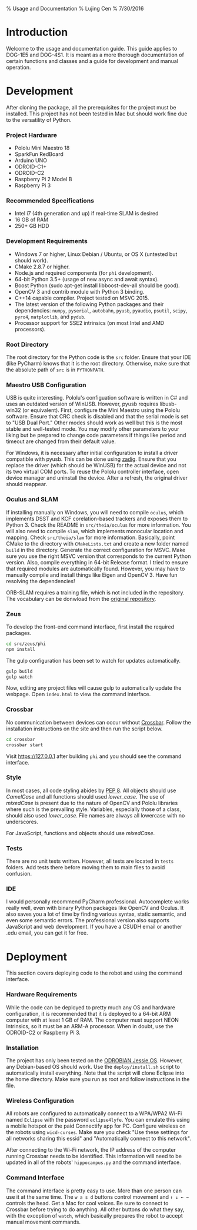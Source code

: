 % Usage and Documentation
% Lujing Cen
% 7/30/2016

# Introduction

Welcome to the usage and documentation guide. This guide applies to DOG-1E5 and DOG-4S1. It is meant as a more thorough documentation of certain functions and classes and a guide for development and manual operation.

# Development

After cloning the package, all the prerequisites for the project must be installed. This project has not been tested in Mac but should work fine due to the versatility of Python.

### Project Hardware

- Pololu Mini Maestro 18
- SparkFun RedBoard
- Arduino UNO
- ODROID-C1+
- ODROID-C2
- Raspberry Pi 2 Model B
- Raspberry Pi 3

### Recommended Specifications

- Intel i7 (4th generation and up) if real-time SLAM is desired
- 16 GB of RAM
- 250+ GB HDD

### Development Requirements

- Windows 7 or higher, Linux Debian / Ubuntu, or OS X (untested but should work).
- CMake 2.8.7 or higher.
- Node.js and required components (for `phi` development).
- 64-bit Python 3.5+ (usage of new async and await syntax).
- Boost Python (sudo apt-get install libboost-dev-all should be good).
- OpenCV 3 and contrib module with Python 3 binding.
- C++14 capable compiler. Project tested on MSVC 2015.
- The latest version of the following Python packages and their dependencies: `numpy`, `pyserial`, `autobahn`, `pyusb`, `pyaudio`, `psutil`, `scipy`, `pyro4`, `matplotlib`, and `pydub`.
- Processor support for SSE2 intrinsics (on most Intel and AMD processors).

### Root Directory

The root directory for the Python code is the `src` folder. Ensure that your IDE (like PyCharm) knows that it is the root directory. Otherwise, make sure that the absolute path of `src` is in `PYTHONPATH`.

### Maestro USB Configuration

USB is quite interesting. Pololu's configuation software is written in C# and uses an outdated version of WinUSB. However, pyusb requires libusb-win32 (or equivalent). First, configure the Mini Maestro using the Pololu software. Ensure that CRC check is disabled and that the serial mode is set to "USB Dual Port." Other modes should work as well but this is the most stable and well-tested mode. You may modify other parameters to your liking but be prepared to change code parameters if things like period and timeout are changed from their default value.

For Windows, it is necessary after initial configuration to install a driver compatible with pyusb. This can be done using [zadig](http://zadig.akeo.ie/). Ensure that you replace the driver (which should be WinUSB) for the actual device and not its two virtual COM ports. To reuse the Pololu controller interface, open device manager and uninstall the device. After a refresh, the original driver should reappear. 

### Oculus and SLAM

If installing manually on Windows, you will need to compile `oculus`, which implements DSST and KCF corelation-based trackers and exposes them to Python 3. Check the README in `src/theia/oculus` for more information. You will also need to compile `slam`, which implements monocular location and mapping. Check `src/theia/slam` for more information. Basically, point CMake to the directory with `CMakeLists.txt` and create a new folder named `build` in the directory. Generate the correct configuration for MSVC. Make sure you use the right MSVC version that corresponds to the current Python version. Also, compile everything in 64-bit Release format. I tried to ensure that required modules are automatically found. However, you may have to manually compile and install things like Eigen and OpenCV 3. Have fun resolving the dependencies!

ORB-SLAM requires a training file, which is not included in the repository. The vocabulary can be donwload from the [original repository](https://github.com/raulmur/ORB_SLAM2/tree/master/Vocabulary).

### Zeus

To develop the front-end command interface, first install the required packages.

```bash
cd src/zeus/phi
npm install
```

The gulp configuration has been set to watch for updates automatically.

```bash
gulp build
gulp watch
```

Now, editing any project files will cause gulp to automatically update the webpage. Open `index.html` to view the command interface.

### Crossbar

No communication between devices can occur without [Crossbar](http://crossbar.io/). Follow the installation instructions on the site and then run the script below.

```bash
cd crossbar
crossbar start
```

Visit <https://127.0.0.1> after building `phi` and you should see the command interface.

### Style

In most cases, all code styling abides by [PEP 8](https://www.python.org/dev/peps/pep-0008/). All objects should use *CamelCase* and all functions should used *lower_case*. The use of *mixedCase* is present due to the nature of OpenCV and Pololu libraries where such is the prevailing style. Variables, especially those of a class, should also used *lower_case*. File names are always all lowercase with no underscores.

For JavaScript, functions and objects should use *mixedCase*. 

### Tests

There are no unit tests written. However, all tests are located in `tests` folders. Add tests there before moving them to main files to avoid confusion.

### IDE

I would personally recommend PyCharm professional. Autocomplete works really well, even with binary Python packages like OpenCV and Oculus. It also saves you a lot of time by finding various syntax, static semantic, and even some semantic errors. The professional version also supports JavaScript and web development. If you have a CSUDH email or another .edu email, you can get it for free. 

# Deployment

This section covers deploying code to the robot and using the command interface.

### Hardware Requirements

While the code can be deployed to pretty much any OS and hardware configuration, it is recommended that it is deployed to a 64-bit ARM computer with at least 1 GB of RAM. The computer must support NEON Intrinsics, so it must be an ARM-A processor. When in doubt, use the ODROID-C2 or Raspberry Pi 3.

### Installation

The project has only been tested on the [ODROBIAN Jessie OS](http://oph.mdrjr.net/odrobian/images/s905/). However, any Debian-based OS should work. Use the `deploy/install.sh` script to automatically install everything. Note that the script will clone Eclipse into the home directory. Make sure you run as root and follow instructions in the file.

### Wireless Configuration

All robots are configured to automatically connect to a WPA/WPA2 Wi-Fi named `Eclipse` with the password `eclipse4lyfe`. You can emulate this using a mobile hotspot or the paid Connectify app for PC. Configure wireless on the robots using `wicd-curses`. Make sure you check "Use these settings for all networks sharing this essid" and "Automatically connect to this network".

After connecting to the Wi-Fi network, the IP address of the computer running Crossbar needs to be identified. This information will need to be updated in all of the robots' `hippocampus.py` and the command interface.

### Command Interface

The command interface is pretty easy to use. More than one person can use it at the same time. The `w a s d` buttons control movement and `↑ ↓ ← →` controls the head. Get a Mac for cool voices. Be sure to connect to Crossbar before trying to do anything. All other buttons do what they say, with the exception of `watch`, which basically prepares the robot to accept manual movement commands.